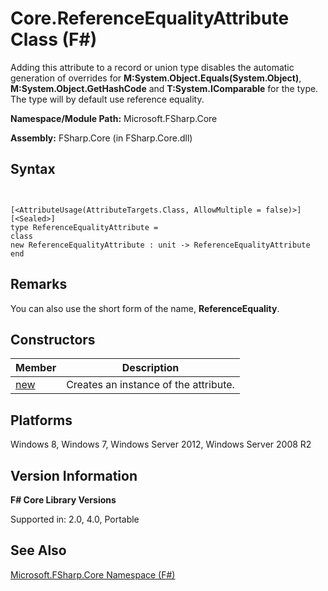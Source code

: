 # Core.ReferenceEqualityAttribute Class (F#)

Adding this attribute to a record or union type disables the automatic generation of overrides for **M:System.Object.Equals(System.Object)**, **M:System.Object.GetHashCode** and **T:System.IComparable** for the type. The type will by default use reference equality.

**Namespace/Module Path:** Microsoft.FSharp.Core

**Assembly:** FSharp.Core (in FSharp.Core.dll)


## Syntax


```


[<AttributeUsage(AttributeTargets.Class, AllowMultiple = false)>]
[<Sealed>]
type ReferenceEqualityAttribute =
class
new ReferenceEqualityAttribute : unit -> ReferenceEqualityAttribute
end

```



## Remarks
You can also use the short form of the name, **ReferenceEquality**.


## Constructors


|Member|Description|
|------|-----------|
|[new](http://msdn.microsoft.com/en-us/library/a1deaf51-602e-4fc9-9b1e-8f70d325bf20)|Creates an instance of the attribute.|

## Platforms
Windows 8, Windows 7, Windows Server 2012, Windows Server 2008 R2


## Version Information
**F# Core Library Versions**

Supported in: 2.0, 4.0, Portable




## See Also
[Microsoft.FSharp.Core Namespace &#40;F&#35;&#41;](Microsoft.FSharp.Core-Namespace-%5BFSharp%5D.md)


